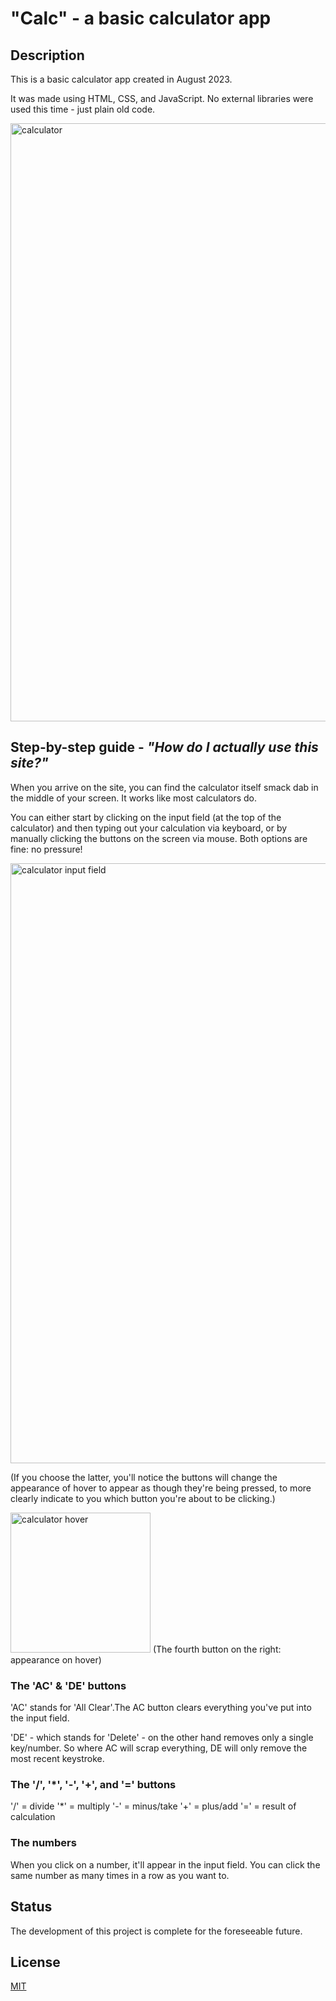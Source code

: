 # "Calc" - a basic calculator app

## Description
This is a basic calculator app created in August 2023.

It was made using HTML, CSS, and JavaScript. No external libraries were used this time - just plain old code.

<img width="957" alt="calculator" src="https://github.com/luminietos/Calc/assets/77718358/76018bde-5bca-4a67-83d4-bde83ded5bd9">

## Step-by-step guide - *"How do I actually use this site?"*
When you arrive on the site, you can find the calculator itself smack dab in the middle of your screen. It works like most calculators do.

You can either start by clicking on the input field (at the top of the calculator) and then typing out your calculation via keyboard, or by manually clicking the buttons on the screen via mouse. Both options are fine: no pressure!

<img width="960" alt="calculator input field" src="https://github.com/luminietos/Calc/assets/77718358/a313b10f-0f8a-48eb-91e0-b8752b18d8f7">

(If you choose the latter, you'll notice the buttons will change the appearance of hover to appear as though they're being pressed, to more clearly indicate to you which button you're about to be clicking.)

<img width="224" alt="calculator hover" src="https://github.com/luminietos/Calc/assets/77718358/ac6f9909-d4ee-43cc-89f0-a0b41176d04f">
(The fourth button on the right: appearance on hover)

### The 'AC' & 'DE' buttons
'AC' stands for 'All Clear'.The AC button clears everything you've put into the input field. 

'DE' - which stands for 'Delete' - on the other hand removes only a single key/number. So where AC will scrap everything, DE will only remove the most recent keystroke.

### The '/', '*', '-', '+', and '=' buttons
'/' = divide 
'*' = multiply 
'-' = minus/take
'+' = plus/add
'=' = result of calculation

### The numbers
When you click on a number, it'll appear in the input field. You can click the same number as many times in a row as you want to.

## Status
The development of this project is complete for the foreseeable future.

## License
[MIT](https://choosealicense.com/licenses/mit/)
